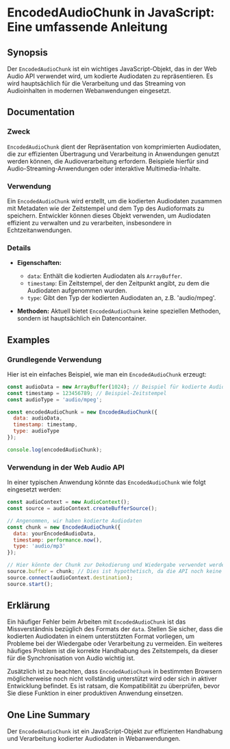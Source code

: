 <!--
Meta Description: # EncodedAudioChunk in JavaScript: Eine umfassende Anleitung ## Synopsis Der `EncodedAudioChunk` ist ein wichtiges JavaScript-Objekt, das in der Web A...
Meta Keywords: encodedaudiochunk, der, audiodaten, die, ist
-->

# EncodedAudioChunk in JavaScript: Eine umfassende Anleitung

## Synopsis
Der `EncodedAudioChunk` ist ein wichtiges JavaScript-Objekt, das in der Web Audio API verwendet wird, um kodierte Audiodaten zu repräsentieren. Es wird hauptsächlich für die Verarbeitung und das Streaming von Audioinhalten in modernen Webanwendungen eingesetzt.

## Documentation
### Zweck
`EncodedAudioChunk` dient der Repräsentation von komprimierten Audiodaten, die zur effizienten Übertragung und Verarbeitung in Anwendungen genutzt werden können, die Audioverarbeitung erfordern. Beispiele hierfür sind Audio-Streaming-Anwendungen oder interaktive Multimedia-Inhalte.

### Verwendung
Ein `EncodedAudioChunk` wird erstellt, um die kodierten Audiodaten zusammen mit Metadaten wie der Zeitstempel und dem Typ des Audioformats zu speichern. Entwickler können dieses Objekt verwenden, um Audiodaten effizient zu verwalten und zu verarbeiten, insbesondere in Echtzeitanwendungen.

### Details
- **Eigenschaften:**
  - `data`: Enthält die kodierten Audiodaten als `ArrayBuffer`.
  - `timestamp`: Ein Zeitstempel, der den Zeitpunkt angibt, zu dem die Audiodaten aufgenommen wurden.
  - `type`: Gibt den Typ der kodierten Audiodaten an, z.B. 'audio/mpeg'.

- **Methoden:** Aktuell bietet `EncodedAudioChunk` keine speziellen Methoden, sondern ist hauptsächlich ein Datencontainer.

## Examples
### Grundlegende Verwendung
Hier ist ein einfaches Beispiel, wie man ein `EncodedAudioChunk` erzeugt:

```javascript
const audioData = new ArrayBuffer(1024); // Beispiel für kodierte Audiodaten
const timestamp = 123456789; // Beispiel-Zeitstempel
const audioType = 'audio/mpeg';

const encodedAudioChunk = new EncodedAudioChunk({
  data: audioData,
  timestamp: timestamp,
  type: audioType
});

console.log(encodedAudioChunk);
```

### Verwendung in der Web Audio API
In einer typischen Anwendung könnte das `EncodedAudioChunk` wie folgt eingesetzt werden:

```javascript
const audioContext = new AudioContext();
const source = audioContext.createBufferSource();

// Angenommen, wir haben kodierte Audiodaten
const chunk = new EncodedAudioChunk({
  data: yourEncodedAudioData,
  timestamp: performance.now(),
  type: 'audio/mp3'
});

// Hier könnte der Chunk zur Dekodierung und Wiedergabe verwendet werden
source.buffer = chunk; // Dies ist hypothetisch, da die API noch keine direkte Unterstützung bietet
source.connect(audioContext.destination);
source.start();
```

## Erklärung
Ein häufiger Fehler beim Arbeiten mit `EncodedAudioChunk` ist das Missverständnis bezüglich des Formats der `data`. Stellen Sie sicher, dass die kodierten Audiodaten in einem unterstützten Format vorliegen, um Probleme bei der Wiedergabe oder Verarbeitung zu vermeiden. Ein weiteres häufiges Problem ist die korrekte Handhabung des Zeitstempels, da dieser für die Synchronisation von Audio wichtig ist.

Zusätzlich ist zu beachten, dass `EncodedAudioChunk` in bestimmten Browsern möglicherweise noch nicht vollständig unterstützt wird oder sich in aktiver Entwicklung befindet. Es ist ratsam, die Kompatibilität zu überprüfen, bevor Sie diese Funktion in einer produktiven Anwendung einsetzen.

## One Line Summary
Der `EncodedAudioChunk` ist ein JavaScript-Objekt zur effizienten Handhabung und Verarbeitung kodierter Audiodaten in Webanwendungen.
